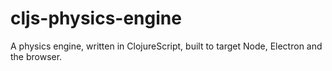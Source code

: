 # cljs-physics-engine
A physics engine, written in ClojureScript, built to target Node, Electron and the browser.
